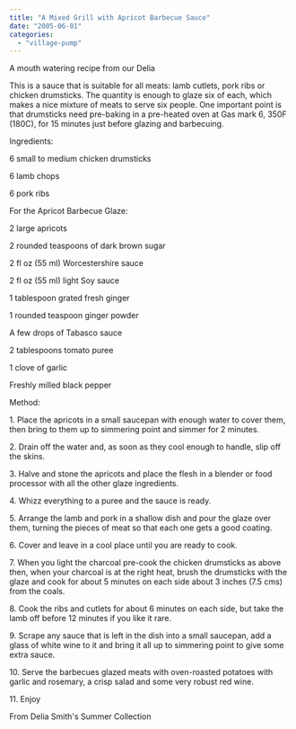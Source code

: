 ```yaml
---
title: "A Mixed Grill with Apricot Barbecue Sauce"
date: "2005-06-01"
categories: 
  - "village-pump"
---
```


A mouth watering recipe from our Delia

This is a sauce that is suitable for all meats: lamb cutlets, pork ribs or chicken drumsticks. The quantity is enough to glaze six of each, which makes a nice mixture of meats to serve six people. One important point is that drumsticks need pre-baking in a pre-heated oven at Gas mark 6, 350F (180C), for 15 minutes just before glazing and barbecuing.

Ingredients:

6 small to medium chicken drumsticks

6 lamb chops

6 pork ribs

For the Apricot Barbecue Glaze:

2 large apricots

2 rounded teaspoons of dark brown sugar

2 fl oz (55 ml) Worcestershire sauce

2 fl oz (55 ml) light Soy sauce

1 tablespoon grated fresh ginger

1 rounded teaspoon ginger powder

A few drops of Tabasco sauce

2 tablespoons tomato puree

1 clove of garlic

Freshly milled black pepper

Method:

1\. Place the apricots in a small saucepan with enough water to cover them, then bring to them up to simmering point and simmer for 2 minutes.

2\. Drain off the water and, as soon as they cool enough to handle, slip off the skins.

3\. Halve and stone the apricots and place the flesh in a blender or food processor with all the other glaze ingredients.

4\. Whizz everything to a puree and the sauce is ready.

5\. Arrange the lamb and pork in a shallow dish and pour the glaze over them, turning the pieces of meat so that each one gets a good coating.

6\. Cover and leave in a cool place until you are ready to cook.

7\. When you light the charcoal pre-cook the chicken drumsticks as above then, when your charcoal is at the right heat, brush the drumsticks with the glaze and cook for about 5 minutes on each side about 3 inches (7.5 cms) from the coals.

8\. Cook the ribs and cutlets for about 6 minutes on each side, but take the lamb off before 12 minutes if you like it rare.

9\. Scrape any sauce that is left in the dish into a small saucepan, add a glass of white wine to it and bring it all up to simmering point to give some extra sauce.

10\. Serve the barbecues glazed meats with oven-roasted potatoes with garlic and rosemary, a crisp salad and some very robust red wine.

11\. Enjoy

From Delia Smith's Summer Collection
